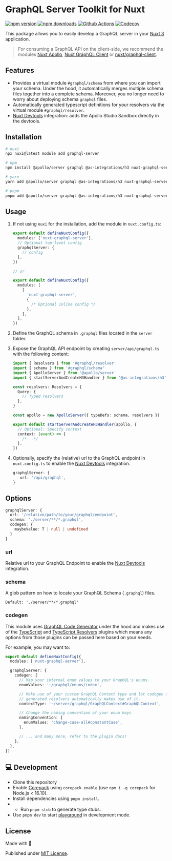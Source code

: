 # GraphQL Server Toolkit for Nuxt

[![npm version][npm-version-src]][npm-version-href]
[![npm downloads][npm-downloads-src]][npm-downloads-href]
[![Github Actions][github-actions-src]][github-actions-href]
[![Codecov][codecov-src]][codecov-href]

This package allows you to easily develop a GraphQL server in your [Nuxt 3](v3.nuxtjs.org) application.

> For consuming a GraphQL API on the client-side, we recommend the modules [Nuxt Apollo](https://apollo.nuxtjs.org/), [Nuxt GraphQL Client](https://nuxt-graphql-client.web.app/) or [nuxt/graphql-client](https://nuxt-graphql-request.vercel.app/).

## Features

- Provides a virtual module `#graphql/schema` from where you can import your schema. Under the hood, it automatically merges multiple schema files together into a complete schema. Moreover, you no longer need to worry about deploying schema `graphql` files.
- Automatically generated typescript definitions for your resolvers via the virtual module `#graphql/resolver`.
- [Nuxt Devtools](https://devtools.nuxtjs.org) integration: adds the Apollo Studio Sandbox directly in the devtools.

## Installation

```sh
# nuxi
npx nuxi@latest module add graphql-server

# npm
npm install @apollo/server graphql @as-integrations/h3 nuxt-graphql-server

# yarn
yarn add @apollo/server graphql @as-integrations/h3 nuxt-graphql-server

# pnpm
pnpm add @apollo/server graphql @as-integrations/h3 nuxt-graphql-server
```

## Usage

1. If not using `nuxi` for the installation, add the module in `nuxt.config.ts`:

   ```ts
   export default defineNuxtConfig({
     modules: ['nuxt-graphql-server'],
     // Optional top-level config
     graphqlServer: {
       // config
     },
   })

   // or

   export default defineNuxtConfig({
     modules: [
       [
         'nuxt-graphql-server',
         {
           /* Optional inline config */
         },
       ],
     ],
   })
   ```

2. Define the GraphQL schema in `.graphql` files located in the `server` folder.
3. Expose the GraphQL API endpoint by creating `server/api/graphql.ts` with the following content:

   ```ts
   import { Resolvers } from '#graphql/resolver'
   import { schema } from '#graphql/schema'
   import { ApolloServer } from '@apollo/server'
   import { startServerAndCreateH3Handler } from '@as-integrations/h3'

   const resolvers: Resolvers = {
     Query: {
       // Typed resolvers
     },
   }

   const apollo = new ApolloServer({ typeDefs: schema, resolvers })

   export default startServerAndCreateH3Handler(apollo, {
     // Optional: Specify context
     context: (event) => {
       /*...*/
     },
   })
   ```

4. Optionally, specify the (relative) url to the GraphQL endpoint in `nuxt.config.ts` to enable the [Nuxt Devtools](https://devtools.nuxtjs.org) integration.

   <!-- eslint-skip -->

   ```ts
   graphqlServer: {
      url: '/api/graphql',
   }
   ```

## Options

<!-- eslint-skip -->

```ts
graphqlServer: {
  url: '/relative/path/to/your/graphql/endpoint',
  schema: './server/**/*.graphql',
  codegen: {
    maybeValue: T | null | undefined
  }
}
```

### url

Relative url to your GraphQL Endpoint to enable the [Nuxt Devtools](https://devtools.nuxtjs.org) integration.

### schema

A glob pattern on how to locate your GraphQL Schema (`.graphql`) files.

`Default: './server/**/*.graphql'`

### codegen

This module uses [GraphQL Code Generator](https://the-guild.dev/graphql/codegen) under the hood and makes use of the [TypeScript](https://the-guild.dev/graphql/codegen/plugins/typescript/typescript) and [TypeScript Resolvers](https://the-guild.dev/graphql/codegen/plugins/typescript/typescript-resolvers) plugins which means any options from those plugins can be passed here based on your needs.

For example, you may want to:

```ts
export default defineNuxtConfig({
  modules: ['nuxt-graphql-server'],

  graphqlServer: {
    codegen: {
      // Map your internal enum values to your GraphQL's enums.
      enumValues: '~/graphql/enums/index',

      // Make use of your custom GraphQL Context type and let codegen use it so that the
      // generated resolvers automatically makes use of it.
      contextType: '~/server/graphql/GraphQLContext#GraphQLContext',

      // Change the naming convention of your enum keys
      namingConvention: {
        enumValues: 'change-case-all#constantCase',
      },

      // ... and many more, refer to the plugin docs!
    },
  },
})
```

## 💻 Development

- Clone this repository
- Enable [Corepack](https://github.com/nodejs/corepack) using `corepack enable` (use `npm i -g corepack` for Node.js < 16.10).
- Install dependencies using `pnpm install`.
- - Run `pnpm stub` to generate type stubs.
- Use `pnpm dev` to start [playground](./playground) in development mode.

## License

Made with 💛

Published under [MIT License](./LICENSE).

<!-- Badges -->

[npm-version-src]: https://img.shields.io/npm/v/nuxt-graphql-server?style=flat-square
[npm-version-href]: https://www.npmjs.com/package/nuxt-graphql-server
[npm-downloads-src]: https://img.shields.io/npm/dm/nuxt-graphql-server?style=flat-square
[npm-downloads-href]: https://npmjs.com/package/nuxt-graphql-server
[github-actions-src]: https://img.shields.io/github/actions/workflow/status/tobiasdiez/nuxt-graphql-server/ci.yml?branch=main&style=flat-square
[github-actions-href]: https://github.com/tobiasdiez/nuxt-graphql-server/actions?query=workflow%3Aci
[codecov-src]: https://img.shields.io/codecov/c/gh/tobiasdiez/nuxt-graphql-server/main?style=flat-square
[codecov-href]: https://codecov.io/gh/tobiasdiez/nuxt-graphql-server
